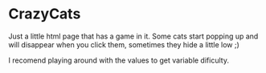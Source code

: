 # CrazyCats
Just a little html page that has a game in it. Some cats start popping up and will disappear when you click them, sometimes they hide a little low ;)

I recomend playing around with the values to get variable dificulty.
